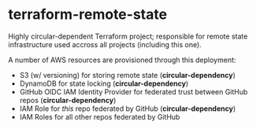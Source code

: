# terraform-remote-state

Highly circular-dependent Terraform project; responsible for remote state infrastructure used accross all projects (including this one).

A number of AWS resources are provisioned through this deployment:
* S3 (w/ versioning) for storing remote state (**circular-dependency**)
* DynamoDB for state locking (**circular-dependency**)
* GitHub OIDC IAM Identity Provider for federated trust between GitHub repos (**circular-dependency**)
* IAM Role for *this* repo federated by GitHub (**circular-dependency**)
* IAM Roles for all other repos federated by GitHub